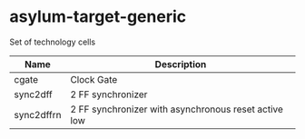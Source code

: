  # asylum-target-generic
Set of technology cells

| Name       | Description |
|------------|-------------|
| cgate      | Clock Gate |
| sync2dff   | 2 FF synchronizer |
| sync2dffrn | 2 FF synchronizer with asynchronous reset active low|
